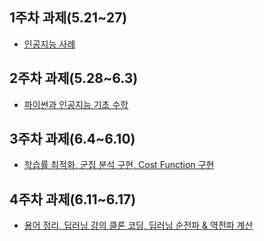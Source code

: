 ## 1주차 과제(5.21~27)
* [인공지능 사례](https://github.com/AnamKwon/Gwangju-Ai-center-Free-course_anam/blob/master/1%EC%A3%BC%EC%B0%A8_%EA%B3%BC%EC%A0%9C.ipynb)
## 2주차 과제(5.28~6.3)
* [파이썬과 인공지능 기초 수학](https://nbviewer.jupyter.org/github/AnamKwon/Gwangju-Ai-center-Free-course_anam/blob/master/2%E1%84%8C%E1%85%AE%E1%84%8E%E1%85%A1%E1%84%80%E1%85%AA%E1%84%8C%E1%85%A6.ipynb)
## 3주차 과제(6.4~6.10)
* [학습률 최적화, 군집 분석 구현, Cost Function 구현](https://github.com/AnamKwon/Gwangju-Ai-center-Free-course_anam/blob/master/3%EC%A3%BC%EC%B0%A8_%EA%B3%BC%EC%A0%9C.ipynb)
## 4주차 과제(6.11~6.17)
* [용어 정리, 딥러닝 강의 클론 코딩, 딥러닝 순전파 & 역전파 계산](https://github.com/AnamKwon/Gwangju-Ai-center-Free-course_anam/blob/master/4%EC%A3%BC%EC%B0%A8_%EA%B3%BC%EC%A0%9C.ipynb)
